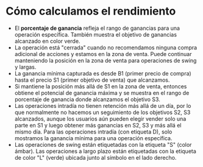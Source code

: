 # **Cómo calculamos el rendimiento**
- El **porcentaje de ganancia** refleja el rango de ganancias para una operación específica. También muestra el objetivo de ganancias alcanzado en color verde.
- La operación está "cerrada" cuando no recomendamos ninguna compra adicional de acciones y estamos en la zona de venta. Puede continuar manteniendo la posición en la zona de venta para operaciones de swing y largas.
- La ganancia mínima capturada es desde B1 (primer precio de compra) hasta el precio S1 (primer objetivo de venta) que alcanzamos.
- Si mantiene la posición más allá de S1 en la zona de venta, entonces obtiene el potencial de ganancia máxima y se muestra en el rango de porcentaje de ganancia donde alcanzamos el objetivo S3.
- Las operaciones intradía no tienen retención más allá de un día, por lo que normalmente no hacemos un seguimiento de los objetivos S2, S3 alcanzados, aunque los usuarios aún pueden elegir vender solo una parte en S1 y luego obtener más ganancias en S2, S3 y más allá el mismo día. Para las operaciones intradía (con etiqueta D), solo mostramos la ganancia mínima para una operación específica.
- Las operaciones de swing están etiquetadas con la etiqueta "S" (color ámbar). Las operaciones a largo plazo están etiquetadas con la etiqueta de color "L" (verde) ubicada junto al símbolo en el lado derecho.